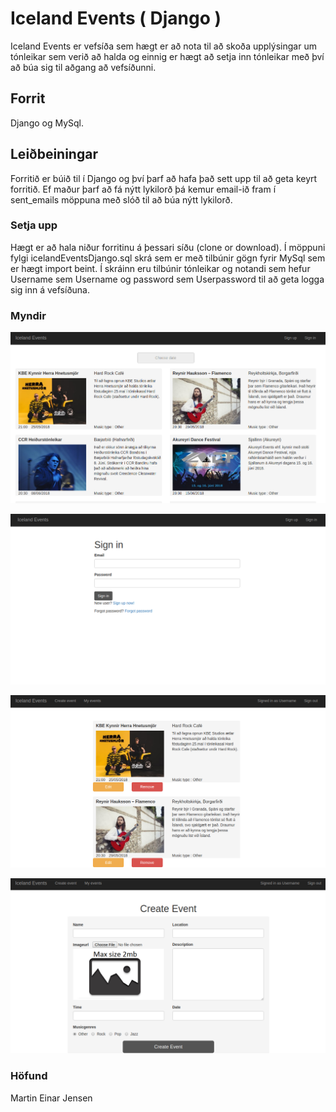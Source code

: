 # Iceland Events ( Django )
Iceland Events er vefsíða sem hægt er að nota til að skoða upplýsingar um tónleikar sem verið að halda og einnig er hægt að setja inn tónleikar með því að búa sig til aðgang að vefsíðunni.

## Forrit 
Django og MySql.

## Leiðbeiningar
Forritið er búið til í Django og því þarf að hafa það sett upp til að geta keyrt forritið.
Ef maður þarf að fá nýtt lykilorð þá kemur email-ið fram í sent_emails möppuna með slóð til að búa nýtt lykilorð.

### Setja upp
Hægt er að hala niður forritinu á þessari síðu (clone or download). Í möppuni fylgi icelandEventsDjango.sql skrá sem er með tilbúnir gögn fyrir MySql sem er hægt import beint. Í skráinn eru tilbúnir tónleikar og notandi sem hefur Username sem Username og password sem Userpassword til að geta logga sig inn á vefsíðuna.

### Myndir

![Alt tag](https://raw.githubusercontent.com/mej3hi/screenshot/master/myndIER1.png)

![Alt tag](https://raw.githubusercontent.com/mej3hi/screenshot/master/myndIER2.png)

![Alt tag](https://raw.githubusercontent.com/mej3hi/screenshot/master/myndIER3.png)

![Alt tag](https://raw.githubusercontent.com/mej3hi/screenshot/master/myndIER4.png)

### Höfund
Martin Einar Jensen  


